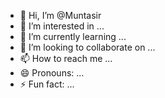 - 👋 Hi, I’m @Muntasir
- 👀 I’m interested in ...
- 🌱 I’m currently learning ...
- 💞️ I’m looking to collaborate on ...
- 📫 How to reach me ...
- 😄 Pronouns: ...
- ⚡ Fun fact: ...

<!---
Muntasur/Muntasur is a ✨ special ✨ repository because its `README.md` (this file) appears on your GitHub profile.
You can click the Preview link to take a look at your changes.
--->
